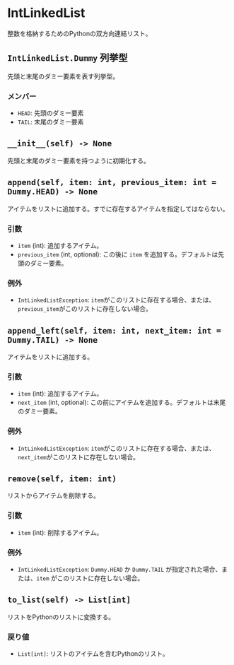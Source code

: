 # IntLinkedList
整数を格納するためのPythonの双方向連結リスト。

## `IntLinkedList.Dummy` 列挙型
先頭と末尾のダミー要素を表す列挙型。

### メンバー
- `HEAD`: 先頭のダミー要素
- `TAIL`: 末尾のダミー要素

## `__init__(self) -> None`
先頭と末尾のダミー要素を持つように初期化する。

## `append(self, item: int, previous_item: int = Dummy.HEAD) -> None`
アイテムをリストに追加する。すでに存在するアイテムを指定してはならない。

### 引数
- `item` (int): 追加するアイテム。
- `previous_item` (int, optional): この後に `item` を追加する。デフォルトは先頭のダミー要素。

### 例外
- `IntLinkedListException`: `item`がこのリストに存在する場合、または、`previous_item`がこのリストに存在しない場合。

## `append_left(self, item: int, next_item: int = Dummy.TAIL) -> None`
アイテムをリストに追加する。

### 引数
- `item` (int): 追加するアイテム。
- `next_item` (int, optional): この前にアイテムを追加する。デフォルトは末尾のダミー要素。

### 例外
- `IntLinkedListException`: `item`がこのリストに存在する場合、または、`next_item`がこのリストに存在しない場合。

## `remove(self, item: int)`
リストからアイテムを削除する。

### 引数
- `item` (int): 削除するアイテム。

### 例外
- `IntLinkedListException`: `Dummy.HEAD` か `Dummy.TAIL` が指定された場合、または、`item` がこのリストに存在しない場合。

## `to_list(self) -> List[int]`
リストをPythonのリストに変換する。

### 戻り値
- `List[int]`: リストのアイテムを含むPythonのリスト。
